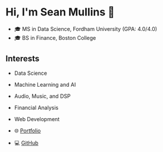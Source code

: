 # Hi, I'm Sean Mullins 👋

- 🎓 MS in Data Science, Fordham University (GPA: 4.0/4.0)
- 🎓 BS in Finance, Boston College

## Interests

- Data Science
- Machine Learning and AI
- Audio, Music, and DSP
- Financial Analysis
- Web Development

- 🌐 [Portfolio](https://smullins.herokuapp.com/)
- 💻 [GitHub](https://github.com/smullins998)
